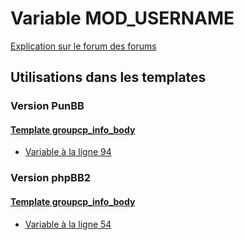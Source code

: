 # Variable MOD_USERNAME
[Explication sur le forum des forums](http://forum.forumactif.com/t294113-listing-des-variables#MOD_USERNAME)
## Utilisations dans les templates
### Version PunBB
#### [Template groupcp_info_body](punbb/groupcp_info_body.md)
* [Variable à la ligne 94](../punbb/groupcp_info_body.tpl#L94)
### Version phpBB2
#### [Template groupcp_info_body](subsilver/groupcp_info_body.md)
* [Variable à la ligne 54](../subsilver/groupcp_info_body.tpl#L54)